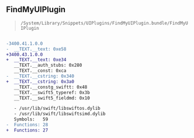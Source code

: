 ## FindMyUIPlugin

> `/System/Library/Snippets/UIPlugins/FindMyUIPlugin.bundle/FindMyUIPlugin`

```diff

-3400.41.1.0.0
-  __TEXT.__text: 0xe58
+3400.43.1.0.0
+  __TEXT.__text: 0xe34
   __TEXT.__auth_stubs: 0x280
   __TEXT.__const: 0xca
-  __TEXT.__cstring: 0x340
+  __TEXT.__cstring: 0x3a0
   __TEXT.__constg_swiftt: 0x48
   __TEXT.__swift5_typeref: 0x3b
   __TEXT.__swift5_fieldmd: 0x10

   - /usr/lib/swift/libswiftos.dylib
   - /usr/lib/swift/libswiftsimd.dylib
   Symbols:   59
-  Functions: 28
+  Functions: 27
 

```
